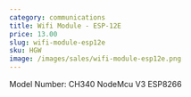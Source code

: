 ```yaml
---
category: communications
title: Wifi Module - ESP-12E
price: 13.00
slug: wifi-module-esp12e
sku: HGW
image: /images/sales/wifi-module-esp12e.png
---
```

Model Number: CH340 NodeMcu V3 ESP8266
